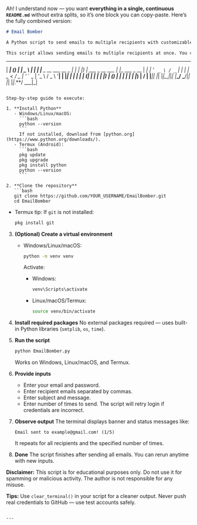 Ah! I understand now — you want **everything in a single, continuous `README.md`** without extra splits, so it’s one block you can copy-paste. Here’s the fully combined version:

```markdown
# Email Bomber

A Python script to send emails to multiple recipients with customizable subject, message, and number of times to send. Includes input validation, retry login on incorrect credentials, and a simple ASCII banner.

This script allows sending emails to multiple recipients at once. You can set the subject, message, and the number of times to send. It includes retry login if credentials are wrong, input validation to prevent crashes, and cross-platform terminal clearing with a simple ASCII banner.

```

---

\|  ****|               (*) | |  \_ \                | |
\| |**   \_ \_\_ \_\_\_   \_\_ \_ *| | | |*) | \_\_\_  \_ \_\_ \_\_\_ | |*\_   \_\_\_ \_ \_\_
\|  **| | '* ` _ \ / _` | | | |  \_ < / \_ | '* \` \_ | '\_ \ / \_ \ '**|
\| |****| | | | | | (*| | | | | |*) | (*) | | | | | | |*) |  **/ |
|******|*| |*| |*|\_*,*|*|*| |***\_/ \_**/|*| |*| |*|*.**/ \_\_\_|\_|

````

Step-by-step guide to execute:

1. **Install Python**
   - Windows/Linux/macOS:  
     ```bash
     python --version
     ```
     If not installed, download from [python.org](https://www.python.org/downloads/).
   - Termux (Android):  
     ```bash
     pkg update
     pkg upgrade
     pkg install python
     python --version
     ```

2. **Clone the repository**
   ```bash
   git clone https://github.com/YOUR_USERNAME/EmailBomber.git
   cd EmailBomber
````

* Termux tip: If `git` is not installed:

  ```bash
  pkg install git
  ```

3. **(Optional) Create a virtual environment**

   * Windows/Linux/macOS:

     ```bash
     python -m venv venv
     ```

     Activate:

     * Windows:

       ```bash
       venv\Scripts\activate
       ```
     * Linux/macOS/Termux:

       ```bash
       source venv/bin/activate
       ```

4. **Install required packages**
   No external packages required — uses built-in Python libraries (`smtplib`, `os`, `time`).

5. **Run the script**

   ```bash
   python EmailBomber.py
   ```

   Works on Windows, Linux/macOS, and Termux.

6. **Provide inputs**

   * Enter your email and password.
   * Enter recipient emails separated by commas.
   * Enter subject and message.
   * Enter number of times to send.
     The script will retry login if credentials are incorrect.

7. **Observe output**
   The terminal displays banner and status messages like:

   ```
   Email sent to example@gmail.com! (1/5)
   ```

   It repeats for all recipients and the specified number of times.

8. **Done**
   The script finishes after sending all emails. You can rerun anytime with new inputs.

**Disclaimer:** This script is for educational purposes only. Do not use it for spamming or malicious activity. The author is not responsible for any misuse.

**Tips:** Use `clear_terminal()` in your script for a cleaner output. Never push real credentials to GitHub — use test accounts safely.

```

---

